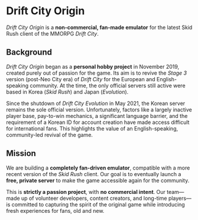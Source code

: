 # Drift City Origin

*Drift City Origin* is a **non-commercial, fan-made emulator** for the latest Skid Rush client of the MMORPG *Drift City*.

## Background

*Drift City Origin* began as a **personal hobby project** in November 2019, created purely out of passion for the game. Its aim is to revive the *Stage 3* version (post-Neo City era) of *Drift City* for the European and English-speaking community. At the time, the only official servers still active were based in Korea (*Skid Rush*) and Japan (*Evolution*).

Since the shutdown of *Drift City Evolution* in May 2021, the Korean server remains the sole official version. Unfortunately, factors like a largely inactive player base, pay-to-win mechanics, a significant language barrier, and the requirement of a Korean ID for account creation have made access difficult for international fans. This highlights the value of an English-speaking, community-led revival of the game.

## Mission

We are building a **completely fan-driven emulator**, compatible with a more recent version of the *Skid Rush* client. Our goal is to eventually launch a **free, private server** to make the game accessible again for the community.

This is **strictly a passion project**, with **no commercial intent**. Our team—made up of volunteer developers, content creators, and long-time players—is committed to capturing the spirit of the original game while introducing fresh experiences for fans, old and new.
